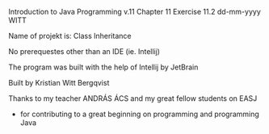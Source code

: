 Introduction to Java Programming v.11 
Chapter 11
Exercise 11.2
dd-mm-yyyy
WITT

Name of projekt is: Class Inheritance

No prerequestes other than an IDE (ie. Intellij)

The program was built with the help of Intellij by JetBrain

Built by Kristian Witt Bergqvist

Thanks to my teacher ANDRÁS ÁCS and my great fellow students on EASJ
- for contributing to a great beginning on programming and programming Java
